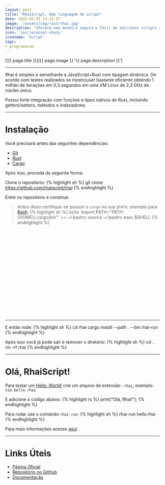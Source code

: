 ```yaml
---
layout: post
title: "RhaiScript, Uma linguagem de script"
date: 2022-02-25 13:32:37
image: '/assets/img/rust/rhai.jpg'
description: 'Oferece uma maneira segura e fácil de adicionar scripts a qualquer aplicativo.'
icon: 'ion:terminal-sharp'
iconname: 'Script'
tags:
- programacao
---
```


![{{ page.title }}]({{ page.image }} '{{ page.description }}')

---

Rhai é simples e semelhante a JavaScript+Rust com tipagem dinâmica. De acordo com testes realizados se mostrouser bastante eficiente obtendo 1 milhão de iterações em 0,3 segundos em uma VM Linux de 2,3 GHz de núcleo único.

Possui forte integração com funções e tipos nativos do Rust, incluindo getters/setters, métodos e indexadores.

---

# Instalação
Você precisará antes das seguintes dependências:
+ [Git](https://terminalroot.com.br/tags#git)
+ [Rust](https://terminalroot.com.br/tags#rust)
+ [Cargo](https://rustup.rs/)

Após isso, proceda da seguinte forma:

Clone o repositório:
{% highlight sh %}
git clone https://github.com/rhaiscript/rhai
{% endhighlight %}

Entre no repositório e construa:
> Antes disso certifique-se possuir o `cargo` na sua `$PATH`, exemplo para [Bash](https://terminalroot.com.br/tags#bash): 
{% highlight sh %}
echo 'export PATH="${PATH}:${HOME}/.cargo/bin"' >> ~/.bashrc
source ~/.bashrc
exec $SHELL
{% endhighlight %}


<!-- SQUARE - GAMES ROOT -->
<script async src="//pagead2.googlesyndication.com/pagead/js/adsbygoogle.js"></script>
<ins class="adsbygoogle"
style="display:inline-block;width:336px;height:280px"
data-ad-client="ca-pub-2838251107855362"
data-ad-slot="5351066970"></ins>
<script>
(adsbygoogle = window.adsbygoogle || []).push({});
</script>

---

E então rode:
{% highlight sh %}
cd rhai
cargo install --path . --bin rhai-run
{% endhighlight %}

Após isso você já pode sair e remover o diretório:
{% highlight sh %}
cd ..
rm -rf rhai
{% endhighlight %}

---

# Olá, RhaiScript!
Para testar um [Hello. World!](https://terminalroot.com.br/2019/10/linguagem-de-programacao.html) crie um arquivo de extensão `.rhai`, exemplo: `vim hello.rhai`

E adicione o código abaixo:
{% highlight rs %}
print("Olá, Rhai!");
{% endhighlight %}

Para rodar use o comando `rhai-run`:
{% highlight sh %}
rhai-run hello.rhai
{% endhighlight %}

Para mais informações acesse [aqui](https://rhai.rs/book) .

---

# Links Úteis
+ [Página Oficial](https://rhai.rs/)
+ [Repositório no GitHub](https://github.com/rhaiscript/rhai)
+ [Documentação](https://rhai.rs/book)


